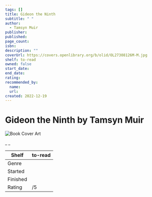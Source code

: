 ```yaml
---
tags: []
title: Gideon the Ninth
subtitle: " "
author:
  - Tamsyn Muir
publisher:
published:
page_count:
isbn:
description: ""
coverUrl: https://covers.openlibrary.org/b/olid/OL27308126M-M.jpg
shelf: to-read
owned: false
start_date:
end_date:
rating:
recommended_by:
  name:
  url:
created: 2022-12-19
---
```


# Gideon the Ninth by Tamsyn Muir

![Book Cover Art](https://covers.openlibrary.org/b/olid/OL27308126M-M.jpg)

_ _

| Shelf | to-read |
| --- | --- |
| Genre |  |
| Started |  |
| Finished |  |
| Rating | /5 |
